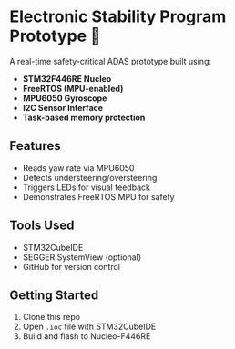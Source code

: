 # Electronic Stability Program Prototype 🚗

A real-time safety-critical ADAS prototype built using:
- **STM32F446RE Nucleo**
- **FreeRTOS (MPU-enabled)**
- **MPU6050 Gyroscope**
- **I2C Sensor Interface**
- **Task-based memory protection**

## Features
- Reads yaw rate via MPU6050
- Detects understeering/oversteering
- Triggers LEDs for visual feedback
- Demonstrates FreeRTOS MPU for safety

## Tools Used
- STM32CubeIDE
- SEGGER SystemView (optional)
- GitHub for version control

## Getting Started
1. Clone this repo
2. Open `.ioc` file with STM32CubeIDE
3. Build and flash to Nucleo-F446RE
